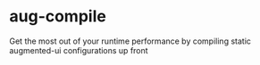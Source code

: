 # aug-compile
Get the most out of your runtime performance by compiling static augmented-ui configurations up front
